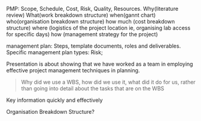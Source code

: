 PMP:
Scope, Schedule, Cost, Risk, Quality, Resources.
Why(literature review)
What(work breakdown structure)
when(gannt chart)
who(organisation breakdown structure) 
how much (cost breakdown structure)
where (logistics of the project location ie, organising lab access for specific days)
how (management strategy for the project)

management plan: Steps, template documents, roles and deliverables.
Specific management plan types: Risk; 

Presentation is about showing that we have worked as a team in employing effective project management techniques in planning.

>Why did we use a WBS, how did we use it, what did it do for us, rather than going into detail about the tasks that are on the WBS


Key information quickly and effectively

Organisation Breakdown Structure?

